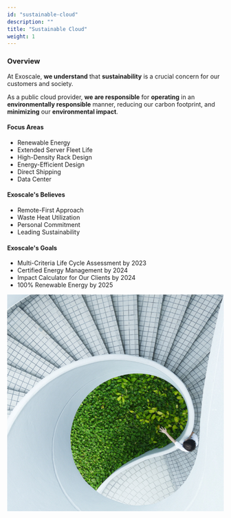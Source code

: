 ```yaml
---
id: "sustainable-cloud"
description: ""
title: "Sustainable Cloud"
weight: 1
---
```


### Overview

At Exoscale, **we understand** that **sustainability** is a crucial concern for our customers and society.

As a public cloud provider, **we are responsible** for **operating** in an **environmentally responsible** manner, reducing our carbon footprint, and **minimizing** our **environmental impact**.

#### Focus Areas

- Renewable Energy
- Extended Server Fleet Life
- High-Density Rack Design
- Energy-Efficient Design
- Direct Shipping
- Data Center

#### Exoscale's Believes

- Remote-First Approach
- Waste Heat Utilization
- Personal Commitment
- Leading Sustainability

#### Exoscale's Goals

- Multi-Criteria Life Cycle Assessment by 2023
- Certified Energy Management by 2024
- Impact Calculator for Our Clients by 2024
- 100% Renewable Energy by 2025

![sustainable-cloud](sustainable-cloud.png)


